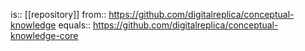 is:: [[repository]]
from:: https://github.com/digitalreplica/conceptual-knowledge
equals:: https://github.com/digitalreplica/conceptual-knowledge-core
